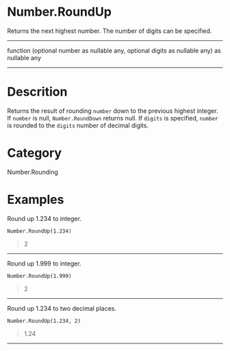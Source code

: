 ﻿# Number.RoundUp
Returns the next highest number. The number of digits can be specified.
***
function (optional number as nullable any, optional digits as nullable any) as nullable any
***
# Descrition 
Returns the result of rounding <code>number</code> down to the previous highest integer. If <code>number</code> is null, <code>Number.RoundDown</code> returns null.
    If <code>digits</code> is specified, <code>number</code> is rounded to the <code>digits</code> number of decimal digits.
  
# Category 
Number.Rounding
# Examples 
Round up 1.234 to integer.
```
Number.RoundUp(1.234)
```
> 2
***
Round up 1.999 to integer.
```
Number.RoundUp(1.999)
```
> 2
***
Round up 1.234 to two decimal places.
```
Number.RoundUp(1.234, 2)
```
> 1.24
***
